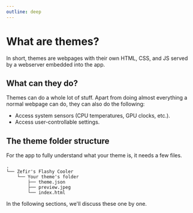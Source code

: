 ```yaml
---
outline: deep
---
```


# What are themes?

In short, themes are webpages with their own HTML, CSS, and JS served by a webserver embedded into the app.

## What can they do?

Themes can do a whole lot of stuff. Apart from doing almost everything a normal webpage can do, they can also do the following:

- Access system sensors (CPU temperatures, GPU clocks, etc.).
- Access user-controllable settings.

## The theme folder structure

For the app to fully understand what your theme is, it needs a few files.

```
.
└── Zefir's Flashy Cooler
    └── Your theme's folder
        ├── theme.json
        ├── preview.jpeg
        └── index.html
```

In the following sections, we'll discuss these one by one.
